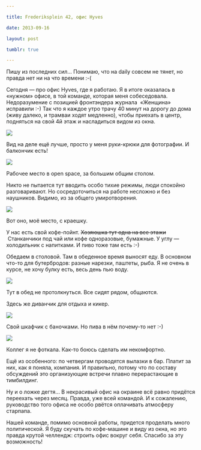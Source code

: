 ```yaml
---

title: Frederiksplein 42, офис Hyves

date: 2013-09-16

layout: post

tumblr: true

---
```

Пишу из последних сил... Понимаю, что на daily совсем не тянет, но правда нет ни на что времени :-(

Сегодня — про офис Hyves, где я работаю. Я в итоге оказалась в «нужном» офисе, в той команде, которая меня собеседовала. Недоразумение с позицией фронтэндера журнала &nbsp;«Женщина» исправили :-) Так что я каждое утро трачу 40 минут на дорогу до дома (живу далеко, и трамваи ходят медленно), чтобы приехать в центр, подняться на свой 4й этаж и насладиться видом из окна.
<excerpt/>

[](http://fotki.yandex.ru/users/toivonens/view/500442/)
[![](http://img-fotki.yandex.ru/get/9351/14441195.2a/0_7a2da_1498ff20_L.jpg)](http://fotki.yandex.ru/users/toivonens/view/500442/)

Вид на деле ещё лучше, просто у меня руки-крюки для фотографии. И балкончик есть!

[](http://fotki.yandex.ru/users/toivonens/view/500443/)
[![](http://img-fotki.yandex.ru/get/9327/14441195.2a/0_7a2db_d23140d0_L.jpg)](http://fotki.yandex.ru/users/toivonens/view/500443/)

Рабочее место в open space, за большим общим столом.

Никто не пытается тут вводить особо тихие режимы, люди спокойно разговаривают. Но сосредоточиться на работе несложно и без наушников. Видимо, из за общего умиротворения.

[](http://fotki.yandex.ru/users/toivonens/view/500444/)
[![](http://img-fotki.yandex.ru/get/9062/14441195.2a/0_7a2dc_bbf9222d_L.jpg)](http://fotki.yandex.ru/users/toivonens/view/500444/)

Вот оно, моё место, с краешку.

У нас есть свой кофе-пойнт. <strike>Хозяюшка тут одна на все этажи</strike> &nbsp;Станканчики под чай или кофе одноразовые, бумажные. У углу — холодильник с напитками. И пиво тоже там есть :-)

Обедаем в столовой. Там в обеденное время выносят еду. В основном что-то для бутербродов: разные нарезки, паштеты, рыба. Я не очень в курсе, не хочу булку есть, весь день пью воду.

[](http://fotki.yandex.ru/users/toivonens/view/500446/)
[![](http://img-fotki.yandex.ru/get/9154/14441195.2a/0_7a2de_f2ff3314_L.jpg)](http://fotki.yandex.ru/users/toivonens/view/500446/)

Тут в обед не протолкнуться. Все сидят рядом, общаются.

Здесь же диванчик для отдыха и кикер.

[](http://fotki.yandex.ru/users/toivonens/view/500447/)
[![](http://img-fotki.yandex.ru/get/9166/14441195.2a/0_7a2df_e7b3eeba_L.jpg)](http://fotki.yandex.ru/users/toivonens/view/500447/)

Свой шкафчик с баночками. Но пива в нём почему-то нет :-)

[](http://fotki.yandex.ru/users/toivonens/view/500448/)
[![](http://img-fotki.yandex.ru/get/9252/14441195.2a/0_7a2e0_5c2c1e1e_L.jpg)](http://fotki.yandex.ru/users/toivonens/view/500448/)

Коллег я не фоткала. Как-то боюсь сделать им некомфортно.

Ещё из особенного: по четвергам проводятся вылазки в бар. Платит за них, как я поняла, компания. И правильно, потому что по составу обсуждений это организующие встречи плавно перерастающие в тимбилдинг.

Ну и о ложке дегтя... В некрасивый офис на окраине всё равно придётся переехать через месяц. Правда, уже всей командой. И к сожалению, руководство того офиса не особо рвётся оплачивать атмосферу старпапа.

Нашей команде, помимо основной работы, придется проделать много политической. Я буду скучать по кофе-машине и виду из окна, но это правда крутой челлендж: строить офис вокруг себя. Спасибо за эту возможность!
